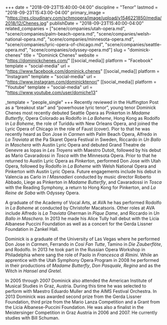 +++
date = "2018-09-23T15:40:00-04:00"
discipline = "Tenor"
lastmod = "2018-09-23T15:43:00-04:00"
primary_image = "https://res.cloudinary.com/schmopera/image/upload/v1546221850/media/2018/12/Chenes.jpg"
publishDate = "2018-09-23T15:40:00-04:00"
related_companies = ["scene/companies/utah-opera.md", "scene/companies/palm-beach-opera.md", "scene/companies/welsh-national-opera.md", "scene/companies/minnesota-opera.md", "scene/companies/lyric-opera-of-chicago.md", "scene/companies/seattle-opera.md", "scene/companies/odyssey-opera.md"]
slug = "dominick-chenes"
title = "Dominick Chenes"
website = "https://dominickchenes.com/"
[[social_media]]
platform = "Facebook"
template = "social-media"
url = "https://www.facebook.com/dominick.chenes"
[[social_media]]
platform = "Instagram"
template = "social-media"
url = "https://www.instagram.com/dominicktenor/"
[[social_media]]
platform = "Youtube"
template = "social-media"
url = "https://www.youtube.com/user/domiche13"

_template = "people_single"
+++
Recently reviewed in the Huffington Post as a “breakout star” and “powerhouse lyric tenor”, young tenor Dominick Chenes most recently debuted Seattle Opera as Pinkerton in *Madame Butterfly*, Opera Colorado as Rodolfo in *La Boheme*, Hong Kong as Rodolfo in *La Boheme*, the role of Turiddu with New Orleans Opera, and joined the Lyric Opera of Chicago in the role of Faust (cover). Pior to that he was recently heard as Don Jose in *Carmen* with Palm Beach Opera, Alfredo in *La Traviata* at the Pa Skaret Opera Festival in Sweden, Riccardo in *Un Ballo in Maschera* with Austin Lyric Opera and debuted Grand Theatre de Genevre as Iopas in *Les Troyens* with Maestro Dutoit, followed by his debut as Mario Cavaradossi in *Tosca* with the Minnesota Opera. Prior to that he returned to Austin Lyric Opera as *Pinkerton*, performed Don Jose with Utah Opera, followed by Rodolfo in *La Boheme* with Welsh National Opera and Pinkerton with Austin Lyric Opera. Future engagements include his debut in Valencia as Carlo in *I Masnadieri* conducted by music director Roberto Abbado, Liege as Pinkerton in *Madame Butterfly*, and Cavaradossi in *Tosca* with the Reading Symphony, a return to Hong Kong for Pinkerton, and *La Reine de Saba* with Odyssey Opera.

A graduate of the Academy of Vocal Arts, at AVA he has performed Rodolfo in *La Boheme* at conducted by Christofer Macatsoris. Other roles at AVA include Alfredo is *La Traviata* Gherman in *Pique Dame*, and Riccardo in *Un Ballo in Maschera*. In 2013 he made his Alice Tully hall debut with the Licia Albanese Puccini Foundation as well as a concert for the Gerda Lissner Foundation in Zankel Hall.

Dominick is a graduate of the University of Las Vegas where he performed Don Jose in *Carmen*, Ferrando in *Cosi Fan Tutte*, Tamino in *Die Zauberflöte*, and Rodolfo. In 2013 he took part in the Russian Opera Workshop in Philadelphia where sang the role of Paolo in *Francesca di Rimini*. While an apprentice with the Utah Symphony Opera Program in 2008 he performed in their productions of *Madame Butterfly*, *Don Pasquale*, *Regina* and as the Witch in *Hansel and Gretel*.

In 2005 through 2007 Dominick also attended the American Institute of Musical Studies in Graz, Austria. During this time he was selected to perform with Maestro Eduardo Muller and the AIMS Festival Orchestra. In 2013 Dominick was awarded second prize from the Gerda Lissner Foundation, third prize from the Mario Lanza Competition and a Grant from the Licia Albanese-Puccini Foundation. He was also a finalist in the Meistersinger Competition in Graz Austria in 2006 and 2007. He currently studies with Bill Schuman.